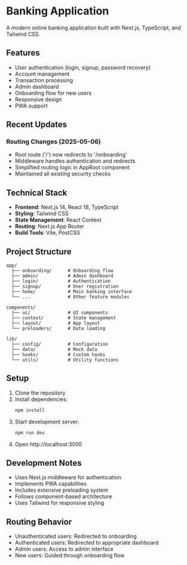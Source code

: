 # Banking Application

A modern online banking application built with Next.js, TypeScript, and Tailwind CSS.

## Features

- User authentication (login, signup, password recovery)
- Account management
- Transaction processing
- Admin dashboard
- Onboarding flow for new users
- Responsive design
- PWA support

## Recent Updates

### Routing Changes (2025-05-06)
- Root route ('/') now redirects to '/onboarding'
- Middleware handles authentication and redirects
- Simplified routing logic in AppRoot component
- Maintained all existing security checks

## Technical Stack

- **Frontend**: Next.js 14, React 18, TypeScript
- **Styling**: Tailwind CSS
- **State Management**: React Context
- **Routing**: Next.js App Router
- **Build Tools**: Vite, PostCSS

## Project Structure

```
app/
  ├── onboarding/      # Onboarding flow
  ├── admin/           # Admin dashboard
  ├── login/           # Authentication
  ├── signup/          # User registration
  ├── home/            # Main banking interface
  └── ...              # Other feature modules

components/
  ├── ui/              # UI components
  ├── context/         # State management
  ├── layout/          # App layout
  └── preloaders/      # Data loading

lib/
  ├── config/          # Configuration
  ├── data/            # Mock data
  ├── hooks/           # Custom hooks
  └── utils/           # Utility functions
```

## Setup

1. Clone the repository
2. Install dependencies:
   ```bash
   npm install
   ```
3. Start development server:
   ```bash
   npm run dev
   ```
4. Open http://localhost:3000

## Development Notes

- Uses Next.js middleware for authentication
- Implements PWA capabilities
- Includes extensive preloading system
- Follows component-based architecture
- Uses Tailwind for responsive styling

## Routing Behavior

- Unauthenticated users: Redirected to onboarding
- Authenticated users: Redirected to appropriate dashboard
- Admin users: Access to admin interface
- New users: Guided through onboarding flow
